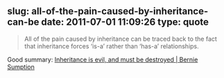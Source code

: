slug: all-of-the-pain-caused-by-inheritance-can-be
date: 2011-07-01 11:09:26
type: quote
---

> All of the pain caused by inheritance can be traced back to the fact that inheritance forces ‘is-a’ rather than ‘has-a’ relationships.

Good summary: [Inheritance is evil, and must be destroyed | Bernie Sumption](http://berniesumption.com/software/inheritance-is-evil-and-must-be-destroyed/)
